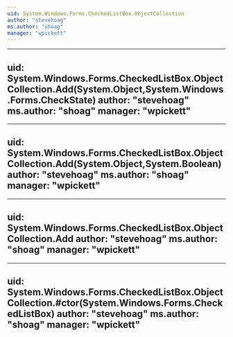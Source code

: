 ```yaml
---
uid: System.Windows.Forms.CheckedListBox.ObjectCollection
author: "stevehoag"
ms.author: "shoag"
manager: "wpickett"
---
```


---
uid: System.Windows.Forms.CheckedListBox.ObjectCollection.Add(System.Object,System.Windows.Forms.CheckState)
author: "stevehoag"
ms.author: "shoag"
manager: "wpickett"
---

---
uid: System.Windows.Forms.CheckedListBox.ObjectCollection.Add(System.Object,System.Boolean)
author: "stevehoag"
ms.author: "shoag"
manager: "wpickett"
---

---
uid: System.Windows.Forms.CheckedListBox.ObjectCollection.Add
author: "stevehoag"
ms.author: "shoag"
manager: "wpickett"
---

---
uid: System.Windows.Forms.CheckedListBox.ObjectCollection.#ctor(System.Windows.Forms.CheckedListBox)
author: "stevehoag"
ms.author: "shoag"
manager: "wpickett"
---
